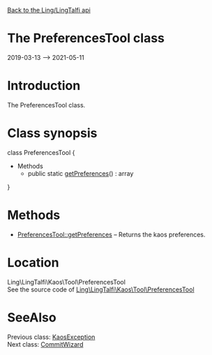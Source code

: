 [Back to the Ling/LingTalfi api](https://github.com/lingtalfi/LingTalfi/blob/master/doc/api/Ling/LingTalfi.md)



The PreferencesTool class
================
2019-03-13 --> 2021-05-11






Introduction
============

The PreferencesTool class.



Class synopsis
==============


class <span class="pl-k">PreferencesTool</span>  {

- Methods
    - public static [getPreferences](https://github.com/lingtalfi/LingTalfi/blob/master/doc/api/Ling/LingTalfi/Kaos/Tool/PreferencesTool/getPreferences.md)() : array

}






Methods
==============

- [PreferencesTool::getPreferences](https://github.com/lingtalfi/LingTalfi/blob/master/doc/api/Ling/LingTalfi/Kaos/Tool/PreferencesTool/getPreferences.md) &ndash; Returns the kaos preferences.





Location
=============
Ling\LingTalfi\Kaos\Tool\PreferencesTool<br>
See the source code of [Ling\LingTalfi\Kaos\Tool\PreferencesTool](https://github.com/lingtalfi/LingTalfi/blob/master/Kaos/Tool/PreferencesTool.php)



SeeAlso
==============
Previous class: [KaosException](https://github.com/lingtalfi/LingTalfi/blob/master/doc/api/Ling/LingTalfi/Kaos/Exception/KaosException.md)<br>Next class: [CommitWizard](https://github.com/lingtalfi/LingTalfi/blob/master/doc/api/Ling/LingTalfi/Kaos/Util/CommitWizard.md)<br>
